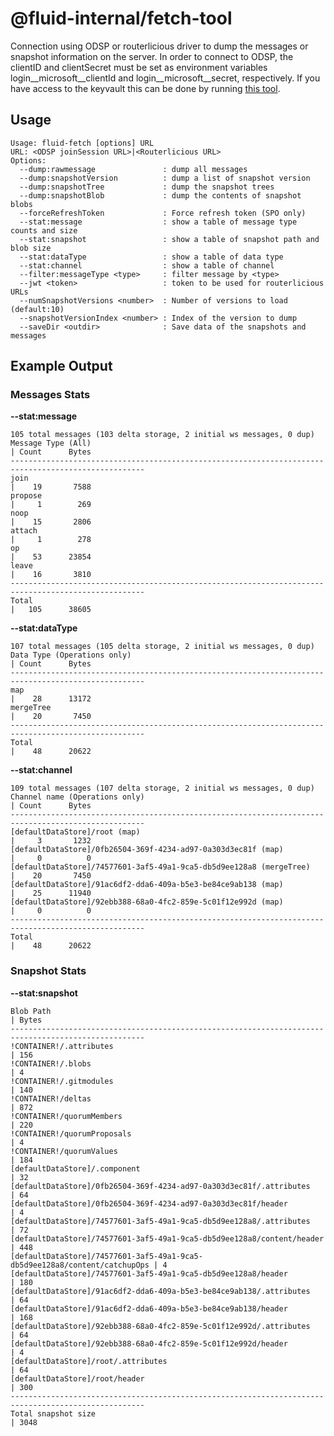 # @fluid-internal/fetch-tool

Connection using ODSP or routerlicious driver to dump the messages or snapshot information on the server.
In order to connect to ODSP, the clientID and clientSecret must be set as environment variables login__microsoft__clientId and login__microsoft__secret, respectively. If you have access to the keyvault this can be done by running [this tool](../../../tools/getkeys).

## Usage

    Usage: fluid-fetch [options] URL
    URL: <ODSP joinSession URL>|<Routerlicious URL>
    Options:
      --dump:rawmessage               : dump all messages
      --dump:snapshotVersion          : dump a list of snapshot version
      --dump:snapshotTree             : dump the snapshot trees
      --dump:snapshotBlob             : dump the contents of snapshot blobs
      --forceRefreshToken             : Force refresh token (SPO only)
      --stat:message                  : show a table of message type counts and size
      --stat:snapshot                 : show a table of snapshot path and blob size
      --stat:dataType                 : show a table of data type
      --stat:channel                  : show a table of channel
      --filter:messageType <type>     : filter message by <type>
      --jwt <token>                   : token to be used for routerlicious URLs
      --numSnapshotVersions <number>  : Number of versions to load (default:10)
      --snapshotVersionIndex <number> : Index of the version to dump
      --saveDir <outdir>              : Save data of the snapshots and messages

## Example Output

### Messages Stats

**--stat:message**

    105 total messages (103 delta storage, 2 initial ws messages, 0 dup)
    Message Type (All)                                                       | Count      Bytes
    ----------------------------------------------------------------------------------------------------
    join                                                                     |    19       7588
    propose                                                                  |     1        269
    noop                                                                     |    15       2806
    attach                                                                   |     1        278
    op                                                                       |    53      23854
    leave                                                                    |    16       3810
    ----------------------------------------------------------------------------------------------------
    Total                                                                    |   105      38605


**--stat:dataType**

    107 total messages (105 delta storage, 2 initial ws messages, 0 dup)
    Data Type (Operations only)                                              | Count      Bytes
    ----------------------------------------------------------------------------------------------------
    map                                                                      |    28      13172
    mergeTree                                                                |    20       7450
    ----------------------------------------------------------------------------------------------------
    Total                                                                    |    48      20622

**--stat:channel**

    109 total messages (107 delta storage, 2 initial ws messages, 0 dup)
    Channel name (Operations only)                                           | Count      Bytes
    ----------------------------------------------------------------------------------------------------
    [defaultDataStore]/root (map)                                            |     3       1232
    [defaultDataStore]/0fb26504-369f-4234-ad97-0a303d3ec81f (map)            |     0          0
    [defaultDataStore]/74577601-3af5-49a1-9ca5-db5d9ee128a8 (mergeTree)      |    20       7450
    [defaultDataStore]/91ac6df2-dda6-409a-b5e3-be84ce9ab138 (map)            |    25      11940
    [defaultDataStore]/92ebb388-68a0-4fc2-859e-5c01f12e992d (map)            |     0          0
    ----------------------------------------------------------------------------------------------------
    Total                                                                    |    48      20622

### Snapshot Stats

**--stat:snapshot**

    Blob Path                                                                  | Bytes
    ----------------------------------------------------------------------------------------------------
    !CONTAINER!/.attributes                                                    | 156
    !CONTAINER!/.blobs                                                         | 4
    !CONTAINER!/.gitmodules                                                    | 140
    !CONTAINER!/deltas                                                         | 872
    !CONTAINER!/quorumMembers                                                  | 220
    !CONTAINER!/quorumProposals                                                | 4
    !CONTAINER!/quorumValues                                                   | 184
    [defaultDataStore]/.component                                              | 32
    [defaultDataStore]/0fb26504-369f-4234-ad97-0a303d3ec81f/.attributes        | 64
    [defaultDataStore]/0fb26504-369f-4234-ad97-0a303d3ec81f/header             | 4
    [defaultDataStore]/74577601-3af5-49a1-9ca5-db5d9ee128a8/.attributes        | 72
    [defaultDataStore]/74577601-3af5-49a1-9ca5-db5d9ee128a8/content/header     | 448
    [defaultDataStore]/74577601-3af5-49a1-9ca5-db5d9ee128a8/content/catchupOps | 4
    [defaultDataStore]/74577601-3af5-49a1-9ca5-db5d9ee128a8/header             | 180
    [defaultDataStore]/91ac6df2-dda6-409a-b5e3-be84ce9ab138/.attributes        | 64
    [defaultDataStore]/91ac6df2-dda6-409a-b5e3-be84ce9ab138/header             | 168
    [defaultDataStore]/92ebb388-68a0-4fc2-859e-5c01f12e992d/.attributes        | 64
    [defaultDataStore]/92ebb388-68a0-4fc2-859e-5c01f12e992d/header             | 4
    [defaultDataStore]/root/.attributes                                        | 64
    [defaultDataStore]/root/header                                             | 300
    ----------------------------------------------------------------------------------------------------
    Total snapshot size                                                        | 3048
